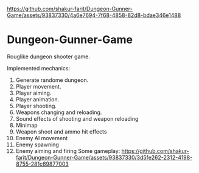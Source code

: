 
https://github.com/shakur-farit/Dungeon-Gunner-Game/assets/93837330/4a6e7694-7f68-4858-82d8-bdae346e1488
# Dungeon-Gunner-Game
Rouglike dungeon shooter game.

Implemented mechanics:
 1. Generate randome dungeon.
 2. Player movement.
 3. Player aiming.
 4. Player animation.
 5. Player shooting.
 6. Weapons changing and reloading.
 7. Sound effects of shooting and weapon reloading
 8. Minimap
 9. Weapon shoot and ammo hit effects
 10. Enemy AI movement
 11. Enemy spawning
 12. Enemy aiming and firing
 Some gameplay:
 https://github.com/shakur-farit/Dungeon-Gunner-Game/assets/93837330/3d5fe262-2312-4198-8755-281c69877003

